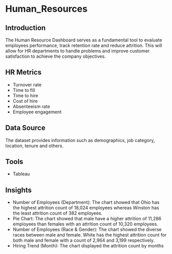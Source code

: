 # Human_Resources

## Introduction
The Human Resource Dashboard serves as a fundamental tool to evaluate employees performance, track retention rate and reduce attrition. This will allow for HR departments to handle problems and improve customer satisfaction to achieve the company objectives. 

## HR Metrics
- Turnover rate
- Time to fill
- Time to hire
- Cost of hire
- Absenteeism rate
- Employee engagement

## Data Source
The dataset provides information such as demographics, job category, location, tenure and others.

## Tools
- Tableau

## Insights
- Number of Employees (Department): The chart showed that Ohio has the highest attrition count of 18,024 employees whereas Winston has the least attrition count of 382 employees.
- Pie Chart: The chart showed that male have a higher attrition of 11,286 employees than females with an attrition count of 10,320 employees. 
- Number of Employees (Race & Gender): The chart showed the diverse races between male and female. White has the highest attrition count  for both male and female with a count of 2,964 and 3,199 respectively. 
- Hiring Trend (Month): The chart displayed the attrition count by months
